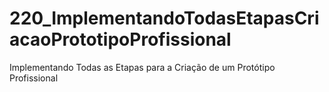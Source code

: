 # 220_ImplementandoTodasEtapasCriacaoPrototipoProfissional
Implementando Todas as Etapas para a Criação de um Protótipo Profissional
